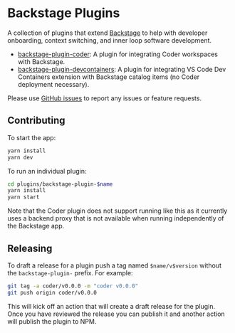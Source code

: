 # Backstage Plugins

A collection of plugins that extend [Backstage](https://backstage.io) to help with developer onboarding, context switching, and inner loop software development.

- [backstage-plugin-coder](./plugins/backstage-plugin-coder/README.md): A plugin for integrating Coder workspaces with Backstage.
- [backstage-plugin-devcontainers](./plugins/backstage-plugin-devcontainers/README.md): A plugin for integrating VS Code Dev Containers extension with Backstage catalog items (no Coder deployment necessary).

Please use [GitHub issues](https://github.com/coder/backstage-plugins/issues) to report any issues or feature requests.

## Contributing

To start the app:

```sh
yarn install
yarn dev
```

To run an individual plugin:

```sh
cd plugins/backstage-plugin-$name
yarn install
yarn start
```

Note that the Coder plugin does not support running like this as it currently
uses a backend proxy that is not available when running independently of the
Backstage app.

## Releasing

To draft a release for a plugin push a tag named `$name/v$version` without the
`backstage-plugin-` prefix. For example:

```sh
git tag -a coder/v0.0.0 -m "coder v0.0.0"
git push origin coder/v0.0.0
```

This will kick off an action that will create a draft release for the plugin.
Once you have reviewed the release you can publish it and another action will
publish the plugin to NPM.

